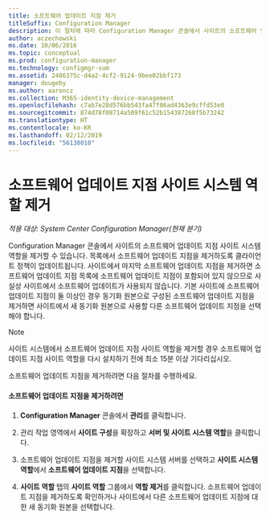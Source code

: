 ```yaml
---
title: 소프트웨어 업데이트 지점 제거
titleSuffix: Configuration Manager
description: 이 절차에 따라 Configuration Manager 콘솔에서 사이트의 소프트웨어 업데이트 지점 사이트 시스템 역할을 제거할 수 있습니다.
author: aczechowski
ms.date: 10/06/2016
ms.topic: conceptual
ms.prod: configuration-manager
ms.technology: configmgr-sum
ms.assetid: 2486375c-d4a2-4cf2-9124-9bee02bbf173
manager: dougeby
ms.author: aaroncz
ms.collection: M365-identity-device-management
ms.openlocfilehash: c7ab7e28d576bb543fa47f86ad4363e9cffd53e0
ms.sourcegitcommit: 874d78f08714a509f61c52b154387268f5b73242
ms.translationtype: HT
ms.contentlocale: ko-KR
ms.lasthandoff: 02/12/2019
ms.locfileid: "56138010"
---
```

#  <a name="BKMK_RemoveSUP"></a> 소프트웨어 업데이트 지점 사이트 시스템 역할 제거  

*적용 대상: System Center Configuration Manager(현재 분기)*

Configuration Manager 콘솔에서 사이트의 소프트웨어 업데이트 지점 사이트 시스템 역할을 제거할 수 있습니다. 목록에서 소프트웨어 업데이트 지점을 제거하도록 클라이언트 정책이 업데이트됩니다. 사이트에서 마지막 소프트웨어 업데이트 지점을 제거하면 소프트웨어 업데이트 지점 목록에 소프트웨어 업데이트 지점이 포함되어 있지 않으므로 사실상 사이트에서 소프트웨어 업데이트가 사용되지 않습니다. 기본 사이트에 소프트웨어 업데이트 지점이 둘 이상인 경우 동기화 원본으로 구성된 소프트웨어 업데이트 지점을 제거하면 사이트에서 새 동기화 원본으로 사용할 다른 소프트웨어 업데이트 지점을 선택해야 합니다.  

> [!NOTE]  
>  사이트 시스템에서 소프트웨어 업데이트 지점 사이트 역할을 제거할 경우 소프트웨어 업데이트 지점 사이트 역할을 다시 설치하기 전에 최소 15분 이상 기다리십시오.  

 소프트웨어 업데이트 지점을 제거하려면 다음 절차를 수행하세요.  

#### <a name="to-remove-the-software-update-point"></a>소프트웨어 업데이트 지점을 제거하려면  

1.  **Configuration Manager** 콘솔에서 **관리**를 클릭합니다.  

2.  관리 작업 영역에서 **사이트 구성**을 확장하고 **서버 및 사이트 시스템 역할**을 클릭합니다.  

3.  소프트웨어 업데이트 지점을 제거할 사이트 시스템 서버를 선택하고 **사이트 시스템 역할**에서 **소프트웨어 업데이트 지점**을 선택합니다.  

4.  **사이트 역할** 탭의 **사이트 역할** 그룹에서 **역할 제거**를 클릭합니다. 소프트웨어 업데이트 지점을 제거하도록 확인하거나 사이트에서 다른 소프트웨어 업데이트 지점에 대한 새 동기화 원본을 선택합니다.  
